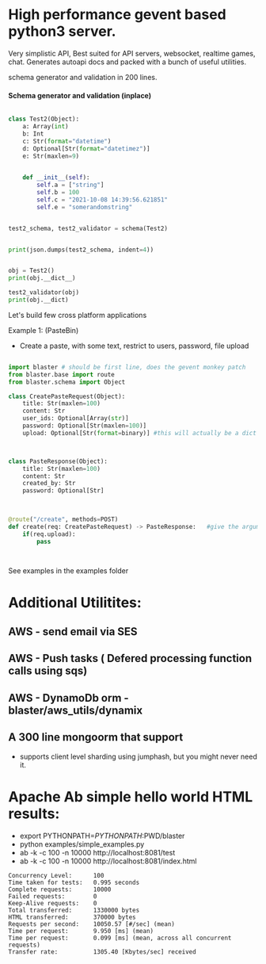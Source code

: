 # High performance gevent based python3 server.
Very simplistic API, Best suited for API servers, websocket, realtime games, chat. 
Generates autoapi docs and packed with a bunch of useful utilities.

schema generator and validation in 200 lines.

#### Schema generator and validation (inplace) 

```python

class Test2(Object):
	a: Array(int)
	b: Int
	c: Str(format="datetime")
	d: Optional[Str(format="datetimez")]
	e: Str(maxlen=9)
	

	def __init__(self):
		self.a = ["string"]
		self.b = 100
		self.c = "2021-10-08 14:39:56.621851"
		self.e = "somerandomstring"


test2_schema, test2_validator = schema(Test2)


print(json.dumps(test2_schema, indent=4))


obj = Test2()
print(obj.__dict__)

test2_validator(obj)
print(obj.__dict)

```

Let's build few cross platform applications

Example 1: (PasteBin)
- Create a paste, with some text, restrict to users, password, file upload


```python

import blaster # should be first line, does the gevent monkey patch
from blaster.base import route
from blaster.schema import Object

class CreatePasteRequest(Object):
	title: Str(maxlen=100)
	content: Str
	user_ids: Optional[Array(str)]
	password: Optional[Str(maxlen=100)]
	upload: Optional[Str(format=binary)] #this will actually be a dict {"data": .., "headers": .., "attrs": ...}



class PasteResponse(Object):
	title: Str(maxlen=100)
	content: Str
	created_by: Str
	password: Optional[Str]
	


@route("/create", methods=POST)
def create(req: CreatePasteRequest) -> PasteResponse:   #give the argument a type and it's available to you, check all available types
	if(req.upload):
		pass




```



See examples in the examples folder


# Additional Utilitites:
## AWS - send email via SES
## AWS - Push tasks ( Defered processing function calls using sqs)
## AWS - DynamoDb orm - blaster/aws_utils/dynamix
## A 300 line mongoorm that support 
   - supports client level sharding using jumphash, but you might never need it.






# Apache Ab simple hello world HTML results:
- export PYTHONPATH=$PYTHONPATH:$PWD/blaster
- python examples/simple_examples.py 
- ab -k -c 100 -n 10000 http://localhost:8081/test
- ab -k -c 100 -n 10000 http://localhost:8081/index.html 

```
Concurrency Level:      100
Time taken for tests:   0.995 seconds
Complete requests:      10000
Failed requests:        0
Keep-Alive requests:    0
Total transferred:      1330000 bytes
HTML transferred:       370000 bytes
Requests per second:    10050.57 [#/sec] (mean)
Time per request:       9.950 [ms] (mean)
Time per request:       0.099 [ms] (mean, across all concurrent requests)
Transfer rate:          1305.40 [Kbytes/sec] received
```

